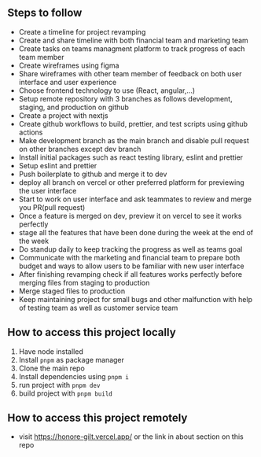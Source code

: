 ## Steps to follow

- Create a timeline for project revamping
- Create and share timeline with both financial team and marketing team
- Create tasks on teams managment platform to track progress of each team member
- Create wireframes using figma
- Share wireframes with other team member of feedback on both user interface and user experience
- Choose frontend technology to use (React, angular,...)
- Setup remote repository with 3 branches as follows development, staging, and production on github
- Create a project with nextjs
- Create github workflows to build, prettier, and test scripts using github actions
- Make development branch as the main branch and disable pull request on other branches except dev branch
- Install initial packages such as react testing library, eslint and prettier
- Setup eslint and prettier
- Push boilerplate to github and merge it to dev
- deploy all branch on vercel or other preferred platform for previewing the user interface
- Start to work on user interface and ask teammates to review and merge you PR(pull request)
- Once a feature is merged on dev, preview it on vercel to see it works perfectly
- stage all the features that have been done during the week at the end of the week
- Do standup daily to keep tracking the progress as well as teams goal
- Communicate with the marketing and financial team to prepare both budget and ways to allow users to be familiar with new user interface
- After finishing revamping check if all features works perfectly before merging files from staging to production
- Merge staged files to production
- Keep maintaining project for small bugs and other malfunction with help of testing team as well as customer service team

## How to access this project locally

1. Have node installed
2. Install `pnpm` as package manager
3. Clone the main repo
4. Install dependencies using `pnpm i`
5. run project with `pnpm dev`
6. build project with `pnpm build`

## How to access this project remotely

- visit https://honore-gilt.vercel.app/ or the link in about section on this repo

